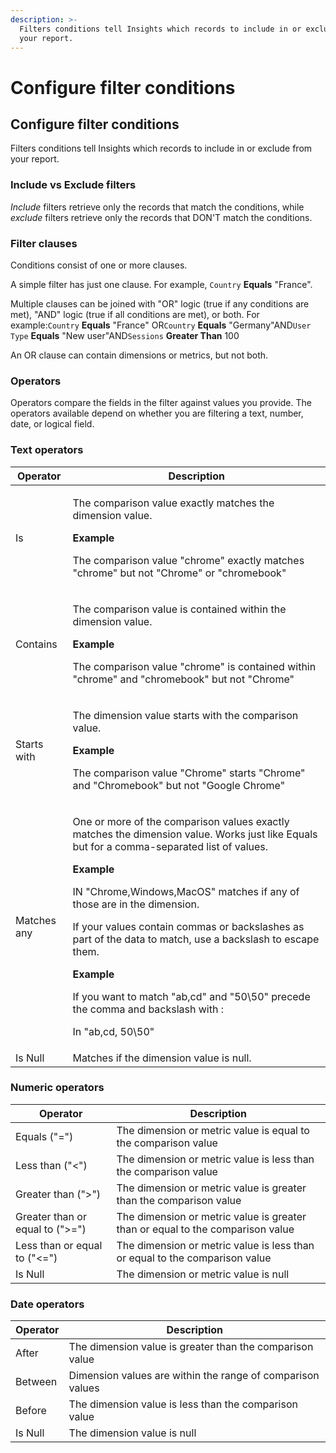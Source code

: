 ```yaml
---
description: >-
  Filters conditions tell Insights which records to include in or exclude from
  your report.
---
```


# Configure filter conditions

## Configure filter conditions

Filters conditions tell Insights which records to include in or exclude from your report.

### Include vs Exclude filters

_Include_ filters retrieve only the records that match the conditions, while _exclude_ filters retrieve only the records that DON'T match the conditions.

### Filter clauses

Conditions consist of one or more clauses.

A simple filter has just one clause. For example, `Country` **Equals** "France".

Multiple clauses can be joined with "OR" logic (true if any conditions are met), "AND" logic (true if all conditions are met), or both. For example:`Country` **Equals** "France" OR`Country` **Equals** "Germany"AND`User Type` **Equals** "New user"AND`Sessions` **Greater Than** 100

An OR clause can contain dimensions or metrics, but not both.

### Operators <a href="#operators" id="operators"></a>

Operators compare the fields in the filter against values you provide. The operators available depend on whether you are filtering a text, number, date, or logical field.

### Text operators

| Operator    | Description                                                                                                                                                                                                                                                                                                                                                                                                                                                                                                                     |
| ----------- | ------------------------------------------------------------------------------------------------------------------------------------------------------------------------------------------------------------------------------------------------------------------------------------------------------------------------------------------------------------------------------------------------------------------------------------------------------------------------------------------------------------------------------- |
| Is          | <p>The comparison value exactly matches the dimension value.</p><p><strong>Example</strong></p><p>The comparison value "chrome" exactly matches "chrome" but not "Chrome" or "chromebook"</p>                                                                                                                                                                                                                                                                                                                                   |
| Contains    | <p>The comparison value is contained within the dimension value.</p><p><strong>Example</strong></p><p>The comparison value "chrome" is contained within "chrome" and "chromebook" but not "Chrome"</p>                                                                                                                                                                                                                                                                                                                          |
| Starts with | <p>The dimension value starts with the comparison value.</p><p><strong>Example</strong></p><p>The comparison value "Chrome" starts "Chrome" and "Chromebook" but not "Google Chrome"</p>                                                                                                                                                                                                                                                                                                                                        |
| Matches any | <p>One or more of the comparison values exactly matches the dimension value. Works just like Equals but for a comma-separated list of values.</p><p><strong>Example</strong></p><p>IN "Chrome,Windows,MacOS" matches if any of those are in the dimension.</p><p>If your values contain commas or backslashes as part of the data to match, use a backslash to escape them.</p><p><strong>Example</strong></p><p>If you want to match "ab,cd" and "50\50" precede the comma and backslash with \:</p><p>In "ab\,cd, 50\\50"</p> |
| Is Null     | Matches if the dimension value is null.                                                                                                                                                                                                                                                                                                                                                                                                                                                                                         |

### Numeric operators

| Operator                        | Description                                                                    |
| ------------------------------- | ------------------------------------------------------------------------------ |
| Equals ("=")                    | The dimension or metric value is equal to the comparison value                 |
| Less than ("<")                 | The dimension or metric value is less than the comparison value                |
| Greater than (">")              | The dimension or metric value is greater than the comparison value             |
| Greater than or equal to (">=") | The dimension or metric value is greater than or equal to the comparison value |
| Less than or equal to ("<=")    | The dimension or metric value is less than or equal to the comparison value    |
| Is Null                         | The dimension or metric value is null                                          |

### Date operators

| Operator | Description                                                |
| -------- | ---------------------------------------------------------- |
| After    | The dimension value is greater than the comparison value   |
| Between  | Dimension values are within the range of comparison values |
| Before   | The dimension value is less than the comparison value      |
| Is Null  | The dimension value is null                                |
